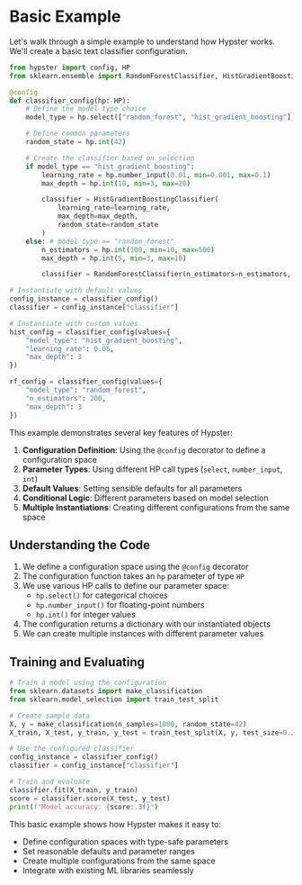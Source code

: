 # Basic Example

Let's walk through a simple example to understand how Hypster works. We'll create a basic text classifier configuration.

```python
from hypster import config, HP
from sklearn.ensemble import RandomForestClassifier, HistGradientBoostingClassifier

@config
def classifier_config(hp: HP):
    # Define the model type choice
    model_type = hp.select(["random_forest", "hist_gradient_boosting"], default="random_forest")

    # Define common parameters
    random_state = hp.int(42)

    # Create the classifier based on selection
    if model_type == "hist_gradient_boosting":
        learning_rate = hp.number_input(0.01, min=0.001, max=0.1)
        max_depth = hp.int(10, min=3, max=20)

        classifier = HistGradientBoostingClassifier(
            learning_rate=learning_rate,
            max_depth=max_depth,
            random_state=random_state
        )
    else: # model_type == "random_forest"
        n_estimators = hp.int(100, min=10, max=500)
        max_depth = hp.int(5, min=3, max=10)

        classifier = RandomForestClassifier(n_estimators=n_estimators, max_depth=max_depth, random_state=random_state)
```

```python
# Instantiate with default values
config_instance = classifier_config()
classifier = config_instance["classifier"]

# Instantiate with custom values
hist_config = classifier_config(values={
    "model_type": "hist_gradient_boosting",
    "learning_rate": 0.05,
    "max_depth": 3
})

rf_config = classifier_config(values={
    "model_type": "random_forest",
    "n_estimators": 200,
    "max_depth": 3
})
```

This example demonstrates several key features of Hypster:

1. **Configuration Definition**: Using the `@config` decorator to define a configuration space
2. **Parameter Types**: Using different HP call types (`select`, `number_input`, `int`)
3. **Default Values**: Setting sensible defaults for all parameters
4. **Conditional Logic**: Different parameters based on model selection
5. **Multiple Instantiations**: Creating different configurations from the same space

## Understanding the Code

1. We define a configuration space using the `@config` decorator
2. The configuration function takes an `hp` parameter of type `HP`
3. We use various HP calls to define our parameter space:
   - `hp.select()` for categorical choices
   - `hp.number_input()` for floating-point numbers
   - `hp.int()` for integer values
4. The configuration returns a dictionary with our instantiated objects
5. We can create multiple instances with different parameter values

## Training and Evaluating

```python
# Train a model using the configuration
from sklearn.datasets import make_classification
from sklearn.model_selection import train_test_split

# Create sample data
X, y = make_classification(n_samples=1000, random_state=42)
X_train, X_test, y_train, y_test = train_test_split(X, y, test_size=0.2)

# Use the configured classifier
config_instance = classifier_config()
classifier = config_instance["classifier"]

# Train and evaluate
classifier.fit(X_train, y_train)
score = classifier.score(X_test, y_test)
print(f"Model accuracy: {score:.3f}")
```

This basic example shows how Hypster makes it easy to:
- Define configuration spaces with type-safe parameters
- Set reasonable defaults and parameter ranges
- Create multiple configurations from the same space
- Integrate with existing ML libraries seamlessly
